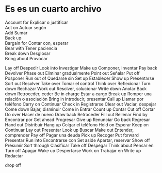 <h1>Es es un cuarto archivo</h1>

Account for	Explicar o justificar<br>
Act on	Actuar según<br>
Add 	Sumar<br>
Back up	<br>
Bargain for	Contar con, esperar<br>
Bear with	Tener paciencia<br>
Break down	Desglosar<br>
Bring about	Provocar<br>

Lay off	Despedir
Look into	Investigar
Make up	Componer, inventar
Pay back	Devolver
Phase out	Eliminar gradualmente
Point out	Señalar
Put off	Posponer
Run out of	Quedarse sin
Set up	Establecer
Show up	Presentarse
Sort out	Resolver
Take over	Tomar el control
Think over	Reflexionar
Turn down	Rechazar
Work out	Resolver, solucionar
Write down	Anotar
Back down	Retroceder, ceder
Be in charge	Estar a cargo
Break up	Romper una relación o asociación
Bring in	Introducir, presentar
Call up	Llamar por teléfono
Carry on	Continuar
Check in	Registrarse
Clear out	Vaciar, despejar
Come down	Bajar, disminuir
Come in	Entrar
Count up	Contar
Cut off	Cortar
Do over	Hacer de nuevo
Draw back	Retroceder
Fill out	Rellenar
Find by	Encontrar por
Get ahead	Progresar
Give up	Renunciar
Go back	Regresar
Hand out	Distribuir
Hang up	Colgar el teléfono
Hold on	Esperar
Keep on	Continuar
Lay out	Presentar
Look up	Buscar
Make out	Entender, comprender
Pay off	Pagar una deuda
Pick up	Recoger
Put forward	Presentar
Run into	Encontrarse con
Set aside	Apartar, reservar
Show off	Presumir
Sort through	Clasificar
Take off	Despegar
Think about	Pensar en
Turn off	Apagar
Wake up	Despertarse
Work on	Trabajar en
Write up	Redactar


drop off
